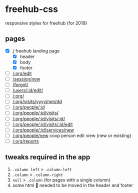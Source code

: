 # freehub-css
responsive styles for freehub (for 2019)

## pages
- [x] [/](https://johngravois.com/freehub-css/index.html) freehub landing page
  - [x] header
  - [x] body
  - [x] footer
- [ ] [/:org/edit](https://johngravois.com/freehub-css/bikebbq/edit/index.html)
- [ ] [/session/new](https://johngravois.com/freehub-css/session/new/index.html)
- [ ] [/forgot/](https://johngravois.com/freehub-css/forgot/index.html)
- [ ] [/users/:id/edit/](https://johngravois.com/freehub-css/users/123/index.html)
- [ ] [/:org/](https://johngravois.com/freehub-css/bikebbq/index.html)
- [ ] [/:org/visits/yyyy/mm/dd](https://johngravois.com/freehub-css/bikebbq/visits/2019/1/1/index.html)
- [ ] [/:org/people/:id](https://johngravois.com/freehub-css/bikebbq/people/123/index.html)
- [ ] [/:org/people/:id/visits/](https://johngravois.com/freehub-css/bikebbq/people/123/visits/index.html)
- [ ] [/:org/people/:id/visits/:id/](https://johngravois.com/freehub-css/bikebbq/people/123/visits/456/edit/index.html)
- [ ] [/:org/people/:id/visits/:id/edit](https://johngravois.com/freehub-css/bikebbq/people/123/visits/456/edit/index.html)
- [ ] [/:org/people/:id/services/new](https://johngravois.com/freehub-css/bikebbq/people/123/services/new/index.html)
- [ ] [/:org/people/new](https://johngravois.com/freehub-css/bikebbq/people/new/index.html) coop person edit view (new or existing)
- [ ] [/:org/reports](https://johngravois.com/freehub-css/bikebbq/reports/index.html)

## tweaks required in the app
1. `.column left` > `.column-left`
1. `.column` > `.column-right`
1. `null` > `.column` (for pages with a single column)
1. some html :cheese: needed to be moved in the header and footer
